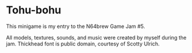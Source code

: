 # Tohu-bohu

This minigame is my entry to the N64brew Game Jam #5.

All models, textures, sounds, and music were created by myself during the jam.
Thickhead font is public domain, courtesy of Scotty Ulrich.
